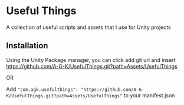 # Useful Things

A collection of useful scripts and assets that I use for Unity projects

## Installation

Using the Unity Package manager, you can click add git url and insert https://github.com/A-G-K/UsefulThings.git?path=Assets/UsefulThings

OR

Add `"com.agk.usefulthings": "https://github.com/A-G-K/UsefulThings.git?path=Assets/UsefulThings"` to your manifest.json
